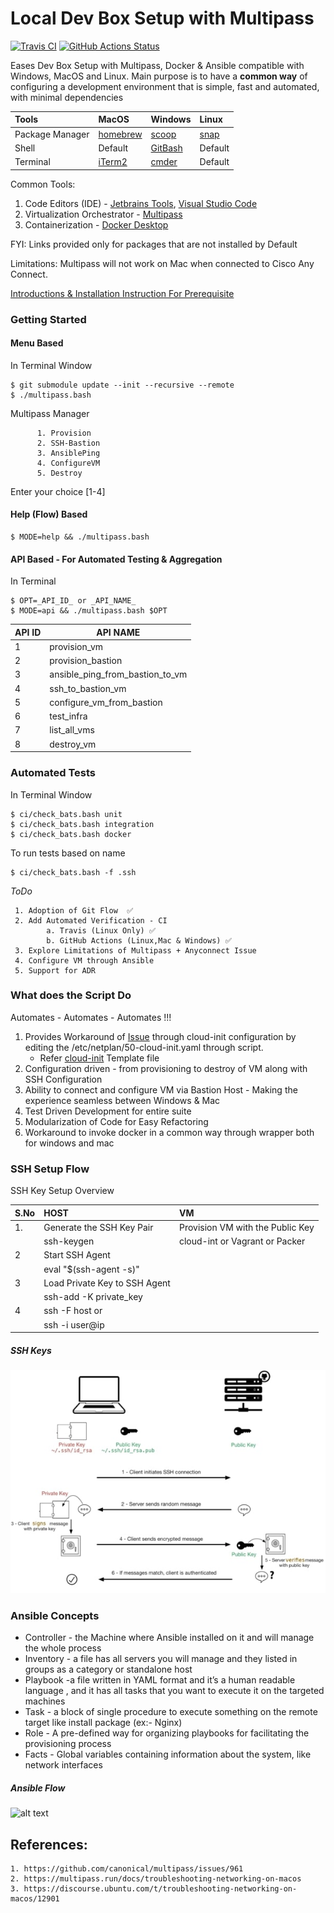 # Local Dev Box Setup with Multipass 

[![Travis CI](https://img.shields.io/travis/rajasoun/multipass-dev-box/master.svg?label=TravisCI&style=flat-square)](https://travis-ci.org/rajasoun/multipass-dev-box) 
[![GitHub Actions Status](https://img.shields.io/github/workflow/status/rajasoun/multipass-dev-box/CI?label=GithubActions&style=flat-square)](https://github.com/rajasoun/multipass-dev-box/actions)

Eases Dev Box Setup with Multipass, Docker & Ansible compatible with Windows, MacOS and Linux.
Main purpose is to have a **common way** of configuring a development environment that is simple, fast and automated,
with minimal dependencies 

| Tools           | MacOS      | Windows   | Linux   |
|:----------------|:-----------|:----------|:--------|
| Package Manager | [homebrew] | [scoop]   | [snap]  |
| Shell           | Default    | [GitBash] | Default |
| Terminal        | [iTerm2]   | [cmder]   | Default |

Common Tools:
1. Code Editors (IDE) - [Jetbrains Tools], [Visual Studio Code]
2. Virtualization Orchestrator - [Multipass]
3. Containerization - [Docker Desktop]

FYI: Links provided only for packages that are not installed by Default

Limitations: Multipass will not work on Mac when connected to Cisco Any Connect. 

[Introductions & Installation Instruction For Prerequisite](docs/installation_instruction.md)

### Getting Started 

#### Menu Based 

In Terminal Window

```SHELL
$ git submodule update --init --recursive --remote
$ ./multipass.bash
```

  Multipass Manager   
  
          1. Provision                  
          2. SSH-Bastion                 
          3. AnsiblePing                   
          4. ConfigureVM
          5. Destroy

 Enter your choice [1-4] 

#### Help (Flow) Based 

```SHELL
$ MODE=help && ./multipass.bash
```

#### API Based - For Automated Testing & Aggregation

In Terminal 
   
```SHELL
$ OPT=_API_ID_ or _API_NAME_
$ MODE=api && ./multipass.bash $OPT
```

| API ID |              API NAME           |
|--------|---------------------------------|
| 1      | provision_vm                    |
| 2      | provision_bastion               |
| 3      | ansible_ping_from_bastion_to_vm |
| 4      | ssh_to_bastion_vm               |
| 5      | configure_vm_from_bastion       |
| 6      | test_infra                      |
| 7      | list_all_vms                    | 
| 8      | destroy_vm                      | 


### Automated Tests

In Terminal Window

```SHELL
$ ci/check_bats.bash unit
$ ci/check_bats.bash integration
$ ci/check_bats.bash docker
```

To run tests based on name 
```SHELL
$ ci/check_bats.bash -f .ssh
```

*ToDo*

     1. Adoption of Git Flow  ✅
     2. Add Automated Verification - CI 
            a. Travis (Linux Only) ✅
            b. GitHub Actions (Linux,Mac & Windows) ✅
     3. Explore Limitations of Multipass + Anyconnect Issue
     4. Configure VM through Ansible
     5. Support for ADR


### What does the Script Do
Automates - Automates - Automates !!!

1. Provides Workaround of [Issue](https://discourse.ubuntu.com/t/troubleshooting-networking-on-macos/12901) 
through cloud-init configuration by editing the /etc/netplan/50-cloud-init.yaml through script.
    * Refer [cloud-init](config/templates/cloud-init-template.yaml) Template file
2. Configuration driven - from provisioning to destroy of VM along with SSH Configuration
3. Ability to connect and configure VM via Bastion Host - Making the experience seamless between Windows & Mac 
4. Test Driven Development for entire suite
5. Modularization of Code for Easy Refactoring
6. Workaround to invoke docker in a common way through wrapper both for windows and mac


### SSH Setup Flow 

SSH Key Setup Overview 

| S.No |               HOST            |                 VM                   |
|:-----|:------------------------------|:-------------------------------------|
| 1.   | Generate the SSH Key Pair     | Provision VM with the Public Key     |
|      | ssh-keygen                    | cloud-int or Vagrant or Packer       |
| 2    | Start SSH Agent               |                                      |
|      | eval "$(ssh-agent -s)"        |                                      |
| 3    | Load Private Key to SSH Agent |                                      |
|      | ssh-add -K private_key        |                                      |
| 4    | ssh -F <ssh-config> host or   |                                      |
|      | ssh -i <private-key>user@ip   |                                      |

##### SSH Keys 

![alt text](docs/images/ssh_connection_explained.jpg "SSH Quick Reference")

### Ansible Concepts

* Controller - the Machine where Ansible installed on it and will manage the whole process
* Inventory - a file has all servers you will manage and they listed in groups as a category or standalone host
* Playbook -a file written in YAML format and it’s a human readable language , and it has all tasks that you want to execute it on the targeted machines
* Task - a block of single procedure to execute something on the remote target like install package (ex:- Nginx)
* Role - A pre-defined way for organizing playbooks for facilitating the provisioning process
* Facts - Global variables containing information about the system, like network interfaces

##### Ansible Flow

![alt text](https://miro.medium.com/max/1920/1*XLdN4_LCoASjbArU-ggkTA.png "Ansible Quick Reference")


References:
---
    1. https://github.com/canonical/multipass/issues/961
    2. https://multipass.run/docs/troubleshooting-networking-on-macos
    3. https://discourse.ubuntu.com/t/troubleshooting-networking-on-macos/12901
    

[Homebrew]: https://brew.sh/
[Scoop]: https://scoop.sh/
[snap]: https://codeburst.io/how-to-install-and-use-snap-on-ubuntu-18-04-9fcb6e3b34f9
[GitBash]: https://git-scm.com/
[iTerm2]: https://iterm2.com/
[cmder]: https://cmder.net/
[Jetbrains Tools]: https://www.jetbrains.com/
[Visual Studio Code]: https://code.visualstudio.com/
[Multipass]: https://multipass.run/
[Docker Desktop]: https://www.docker.com/products/docker-desktop